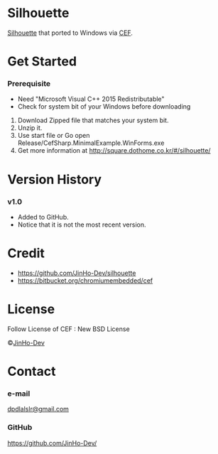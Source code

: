 # Silhouette
<a href="https://github.com/JinHo-Dev/silhouette">Silhouette</a> that ported to Windows  via <a href="https://bitbucket.org/chromiumembedded/cef">CEF</a>.

# Get Started
### Prerequisite
* Need "Microsoft Visual C++ 2015 Redistributable"
* Check for system bit of your Windows before downloading

1. Download Zipped file that matches your system bit. 
2. Unzip it. 
3. Use start file or Go open Release/CefSharp.MinimalExample.WinForms.exe
4. Get more information at http://square.dothome.co.kr/#/silhouette/

# Version History
### v1.0
* Added to GitHub. 
* Notice that it is not the most recent version. 

# Credit
* https://github.com/JinHo-Dev/silhouette
* https://bitbucket.org/chromiumembedded/cef

# License
Follow License of CEF : New BSD License

&copy;<a href="https://github.com/JinHo-Dev/">JinHo-Dev</a>

# Contact
### e-mail
dpdlalslr@gmail.com

### GitHub
https://github.com/JinHo-Dev/